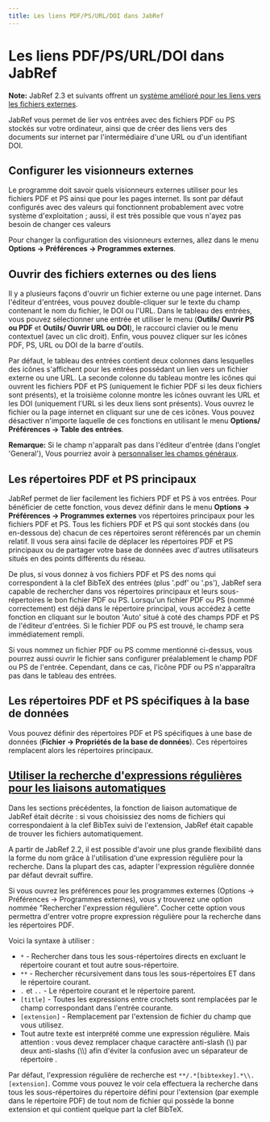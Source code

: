 ```yaml
---
title: Les liens PDF/PS/URL/DOI dans JabRef
---
```


# Les liens PDF/PS/URL/DOI dans JabRef

**Note:** JabRef 2.3 et suivants offrent un [système amélioré pour les liens vers les fichiers externes](FileLinks).

JabRef vous permet de lier vos entrées avec des fichiers PDF ou PS stockés sur votre ordinateur, ainsi que de créer des liens vers des documents sur internet par l'intermédiaire d'une URL ou d'un identifiant DOI.

## Configurer les visionneurs externes

Le programme doit savoir quels visionneurs externes utiliser pour les fichiers PDF et PS ainsi que pour les pages internet. Ils sont par défaut configurés avec des valeurs qui fonctionnent probablement avec votre système d'exploitation ; aussi, il est très possible que vous n'ayez pas besoin de changer ces valeurs

Pour changer la configuration des visionneurs externes, allez dans le menu **Options -&gt; Préférences -&gt; Programmes externes**.

## Ouvrir des fichiers externes ou des liens

Il y a plusieurs façons d'ouvrir un fichier externe ou une page internet. Dans l'éditeur d'entrées, vous pouvez double-cliquer sur le texte du champ contenant le nom du fichier, le DOI ou l'URL. Dans le tableau des entrées, vous pouvez sélectionner une entrée et utiliser le menu (**Outils/ Ouvrir PS ou PDF** et **Outils/ Ouvrir URL ou DOI**), le raccourci clavier ou le menu contextuel (avec un clic droit). Enfin, vous pouvez cliquer sur les icônes PDF, PS, URL ou DOI de la barre d'outils.

Par défaut, le tableau des entrées contient deux colonnes dans lesquelles des icônes s'affichent pour les entrées possédant un lien vers un fichier externe ou une URL. La seconde colonne du tableau montre les icônes qui ouvrent les fichiers PDF et PS (uniquement le fichier PDF si les deux fichiers sont présents), et la troisième colonne montre les icônes ouvrant les URL et les DOI (uniquement l'URL si les deux liens sont présents). Vous ouvrez le fichier ou la page internet en cliquant sur une de ces icônes. Vous pouvez désactiver n'importe laquelle de ces fonctions en utilisant le menu **Options/ Préférences -&gt; Table des entrées**.

**Remarque:** Si le champ n'apparaît pas dans l'éditeur d'entrée (dans l'onglet 'General'), Vous pourriez avoir à [personnaliser les champs généraux](GeneralFields).

## Les répertoires PDF et PS principaux

JabRef permet de lier facilement les fichiers PDF et PS à vos entrées. Pour bénéficier de cette fonction, vous devez définir dans le menu **Options -&gt; Préférences -&gt; Programmes externes** vos répertoires principaux pour les fichiers PDF et PS. Tous les fichiers PDF et PS qui sont stockés dans (ou en-dessous de) chacun de ces répertoires seront référencés par un chemin relatif. Il vous sera ainsi facile de déplacer les répertoires PDF et PS principaux ou de partager votre base de données avec d'autres utilisateurs situés en des points différents du réseau.

De plus, si vous donnez à vos fichiers PDF et PS des noms qui correspondent à la clef BibTeX des entrées (plus '.pdf' ou '.ps'), JabRef sera capable de rechercher dans vos répertoires principaux et leurs sous-répertoires le bon fichier PDF ou PS. Lorsqu'un fichier PDF ou PS (nommé correctement) est déjà dans le répertoire principal, vous accédez à cette fonction en cliquant sur le bouton 'Auto' situé à coté des champs PDF et PS de l'éditeur d'entrées. Si le fichier PDF ou PS est trouvé, le champ sera immédiatement rempli.

Si vous nommez un fichier PDF ou PS comme mentionné ci-dessus, vous pourrez aussi ouvrir le fichier sans configurer préalablement le champ PDF ou PS de l'entrée. Cependant, dans ce cas, l'icône PDF ou PS n'apparaîtra pas dans le tableau des entrées.

## Les répertoires PDF et PS spécifiques à la base de données

Vous pouvez définir des répertoires PDF et PS spécifiques à une base de données (**Fichier -&gt; Propriétés de la base de données**). Ces répertoires remplacent alors les répertoires principaux.

## <a href="" id="RegularExpressionSearch">Utiliser la recherche d'expressions régulières pour les liaisons automatiques</a>

Dans les sections précédentes, la fonction de liaison automatique de JabRef était décrite : si vous choisissiez des noms de fichiers qui correspondaient à la clef BibTex suivi de l'extension, JabRef était capable de trouver les fichiers automatiquement.

A partir de JabRef 2.2, il est possible d'avoir une plus grande flexibilité dans la forme du nom grâce à l'utilisation d'une expression régulière pour la recherche. Dans la plupart des cas, adapter l'expression régulière donnée par défaut devrait suffire.

Si vous ouvrez les préférences pour les programmes externes (Options -&gt; Préférences -&gt; Programmes externes), vous y trouverez une option nommée "Rechercher l'expression régulière". Cocher cette option vous permettra d'entrer votre propre expression régulière pour la recherche dans les répertoires PDF.

Voici la syntaxe à utiliser :

-   `*` - Rechercher dans tous les sous-répertoires directs en excluant le répertoire courant et tout autre sous-répertoire.
-   `**` - Rechercher récursivement dans tous les sous-répertoires ET dans le répertoire courant.
-   `.` et `..` - Le répertoire courant et le répertoire parent.
-   `[title]` - Toutes les expressions entre crochets sont remplacées par le champ correspondant dans l'entrée courante.
-   `[extension]` - Remplacement par l'extension de fichier du champ que vous utilisez.
-   Tout autre texte est interprété comme une expression régulière. Mais attention : vous devez remplacer chaque caractère anti-slash (\\) par deux anti-slashs (\\\\) afin d'éviter la confusion avec un séparateur de répertoire .

Par défaut, l'expression régulière de recherche est `**/.*[bibtexkey].*\\.[extension]`. Comme vous pouvez le voir cela effectuera la recherche dans tous les sous-répertoires du répertoire défini pour l'extension (par exemple dans le répertoire PDF) de tout nom de fichier qui possède la bonne extension et qui contient quelque part la clef BibTeX.
